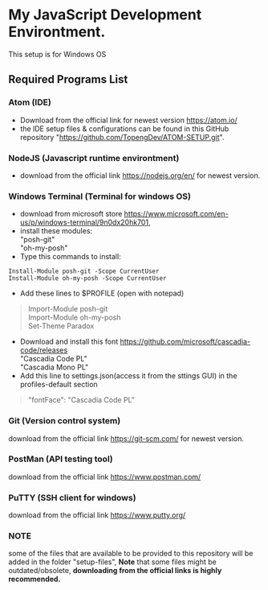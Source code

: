# My JavaScript Development Environtment.

This setup is for Windows OS

## Required Programs List

### Atom (IDE) 
- Download from the official link for newest version https://atom.io/ 
- the IDE setup files & configurations can be found in this GitHub repository "https://github.com/TopengDev/ATOM-SETUP.git".
### NodeJS (Javascript runtime environtment)
- download from the official link https://nodejs.org/en/ for newest version.
### Windows Terminal (Terminal for windows OS)
- download from microsoft store https://www.microsoft.com/en-us/p/windows-terminal/9n0dx20hk701,
- install these modules:  
"posh-git"  
"oh-my-posh"
- Type this commands to install:  
```  
Install-Module posh-git -Scope CurrentUser  
Install-Module oh-my-posh -Scope CurrentUser  
```
- Add these lines to $PROFILE (open with notepad)  
>Import-Module posh-git  
>Import-Module oh-my-posh  
>Set-Theme Paradox
- Download and install this font https://github.com/microsoft/cascadia-code/releases  
"Cascadia Code PL"  
"Cascadia Mono PL"  
- Add this line to settings.json(access it from the sttings GUI) in the profiles-default section  
>"fontFace": "Cascadia Code PL"  
### Git (Version control system) 
download from the official link https://git-scm.com/ for newest version.
### PostMan (API testing tool) 
download from the official link https://www.postman.com/
### PuTTY (SSH client for windows) 
download from the official link https://www.putty.org/


### NOTE
some of the files that are available to be provided to this repository will be added in the folder "setup-files", **Note** that some files might be outdated/obsolete, **downloading from the official links is highly recommended.**
